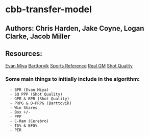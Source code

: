 # cbb-transfer-model

## Authors: Chris Harden, Jake Coyne, Logan Clarke, Jacob Miller

## Resources: 
[Evan Miya](https://evanmiya.com/)
[Barttorvik](https://barttorvik.com/playerstat.php?link=y&year=2021&start=20201101&end=20210501)
[Sports Reference](https://www.sports-reference.com/cbb/)
[Real GM](https://basketball.realgm.com/ncaa/stats)
[Shot Quality](https://shotquality.com/player-stats)

### Some main things to initially include in the algorithm:
```
  - BPR (Evan Miya)
  - SQ PPP (Shot Quality)
  - GPR & BPR (Shot Quality)
  - PRPG & D-PRPG (Barttovik)
  - Win Shares
  - Box +/-
  - PPP
  - C-Ram (Cerebro)
  - TS% & EFG%
  - PER
```


